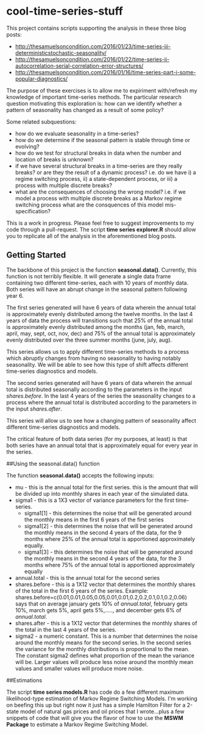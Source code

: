 # cool-time-series-stuff

This project contains scripts supporting the analysis in these three blog posts:

* http://thesamuelsoncondition.com/2016/01/23/time-series-iii-deterministicstochastic-seasonality/
* http://thesamuelsoncondition.com/2016/01/22/time-series-ii-autocorrelation-serial-correlation-error-structures/
* http://thesamuelsoncondition.com/2016/01/16/time-series-part-i-some-popular-diagnostics/

The purpose of these exercises is to allow me to expiriment with/refresh my knowledge of important time-series methods.  The particular research question motivating this exploration is: how can we identify whether a pattern of seasonality has changed as a result of some policy?

Some related subquestions:

* how do we evaluate seasonality in a time-series?
* how do we determine if the seasonal pattern is stable through time or evolving?
* how do we test for structural breaks in data when the number and location of breaks is unknown?
* if we have several structural breaks in a time-series are they really breaks? or are they the result of a dynamic process?  i.e. do we have i) a regime switching process, ii) a state-dependent process, or iii) a process with multiple discrete breaks?
* what are the consequences of choosing the wrong model? i.e. if we model a process with multiple discrete breaks as a Markov regime switching process what are the consquences of this model mis-specification?


This is a work in progress.  Please feel free to suggest improvements to my code through a pull-request.  The script **time series explorer.R** should allow you to replicate all of the analysis in the aforementioned blog posts. 

## Getting Started

The backbone of this project is the function **seasonal.data()**.  Currently, this function is not terribly flexible.  It will generate a single data frame containing two different time-series, each with 10 years of monthly data.  Both series will have an abrupt change in the seasonal pattern following year 6.  

The first series generated will have 6 years of data wherein the annual total is approximately evenly distributed among the twelve months.  In the last 4 years of data the process will transitions such that 25% of the annual total is approximately evenly distributed among the months (jan, feb, march, april, may, sept, oct, nov, dec) and 75% of the annual total is approximately evenly distributed over the three summer months (june, july, aug).  

This series allows us to apply different time-series methods to a process which abruptly changes from having no seasonality to having notably seasonality.  We will be able to see how this type of shift affects different time-series diagnostics and models.

The second series generated will have 6 years of data wherein the annual total is distributed seasonally according to the parameters in the input *shares.before*.  In the last 4 years of the series the seasonality changes to a process where the annual total is distributed according to the parameters in the input *shares.after*. 

This series will allow us to see how a changing pattern of seasonality affect different time-series diagnostics and models.

The critical feature of both data series (for my purposes, at least) is that both series have an annual total that is approximately equal for every year in the series.  

##Using the seasonal.data() function

The function **seasonal.data()** accepts the following inputs:

* mu - this is the annual total for the first series.  this is the amount that will be divided up into monthly shares in each year of the simulated data.
* sigma1 - this is a 1X3 vector of variance parameters for the first time-series.  
  * sigma1[1] - this determines the noise that will be generated around the monthly means in the first 6 years of the first series
  * sigma1[2] - this determines the noise that will be generated around the monthly means in the second 4 years of the data, for the 9 months where 25% of the annual total is apportioned approximately equally.
  * sigma1[3] - this determines the noise that will be generated around the monthly means in the second 4 years of the data, for the 3 months where 75% of the annual total is apportioned approximately equally
* annual.total - this is the annual total for the second series
* shares.before - this is a 1X12 vector that determines the monthly shares of the total in the first 6 years of the series.  Example: shares.before=c(0.01,0.01,0.05,0.05,0.01,0.01,0.2,0.2,0.1,0.1,0.2,0.06) says that on average january gets 10% of *annual.total*, february gets 10%, march gets 5%, april gets 5%,....., and december gets 6% of *annual.total*.
* shares.after - this is a 1X12 vector that determines the monthly shares of the total in the last 4 years of the series.
* sigma2 - a numeric constant.  This is a number that determines the noise around the monthly means for the second series.  In the second series the variance for the monthly distributions is proportional to the mean.  The constant sigma2 defines what proportion of the mean the variance will be.  Larger values will produce less noise around the monthly mean values and smaller values will produce more noise.

##Estimations

The script **time series models.R** has code do a few different maximum likelihood-type estimation of Markov Regime Switching
Models.  I'm working on beefing this up but right now it just has a simple Hamilton Filter for a 2-state model of natural gas prices and oil prices that I wrote...plus a few snippets of code that will give you the flavor of how to use the **MSWM Package** to estimate a Markov Regime Switching Model.